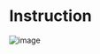 # Instruction 
![image](https://user-images.githubusercontent.com/58683035/171546166-b44104f6-cf63-43ec-a881-5ae862d8701b.png)

